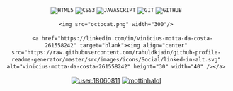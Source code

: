 <div id="header" align="center">
	<code><img width="40px" src="https://cdn.jsdelivr.net/gh/devicons/devicon/icons/html5/html5-original-wordmark.svg" title="HTML5"/></code>
	<code><img width="40px" src="https://cdn.jsdelivr.net/gh/devicons/devicon/icons/css3/css3-original-wordmark.svg" title="CSS3"/></code>
	<code><img width="40px" src="https://cdn.jsdelivr.net/gh/devicons/devicon/icons/javascript/javascript-original.svg" title="JAVASCRIPT"/></code>
	<code><img width="40px" src="https://cdn.jsdelivr.net/gh/devicons/devicon/icons/git/git-original.svg" title="GIT"/></code>
	<code><img width="40px" src="https://cdn.jsdelivr.net/gh/devicons/devicon/icons/github/github-original.svg" title="GITHUB"/></code>
  
	<img src="octocat.png" width="300"/>
	
		<a href="https://linkedin.com/in/vinicius-motta-da-costa-261558242" target="blank"><img align="center" src="https://raw.githubusercontent.com/rahuldkjain/github-profile-readme-generator/master/src/images/icons/Social/linked-in-alt.svg" alt="vinicius-motta-da-costa-261558242" height="30" width="40" /></a>
<a href="https://stackoverflow.com/users/user:18060811" target="blank"><img align="center" src="https://raw.githubusercontent.com/rahuldkjain/github-profile-readme-generator/master/src/images/icons/Social/stack-overflow.svg" alt="user:18060811" height="30" width="40" /></a>
<a href="https://instagram.com/mottinhalol" target="blank"><img align="center" src="https://raw.githubusercontent.com/rahuldkjain/github-profile-readme-generator/master/src/images/icons/Social/instagram.svg" alt="mottinhalol" height="30" width="40" /></a>
</div>
